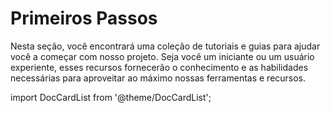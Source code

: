 # Primeiros Passos
Nesta seção, você encontrará uma coleção de tutoriais e guias para ajudar você a começar com nosso projeto. Seja você um iniciante ou um usuário experiente, esses recursos fornecerão o conhecimento e as habilidades necessárias para aproveitar ao máximo nossas ferramentas e recursos.




import DocCardList from '@theme/DocCardList';

<DocCardList />
